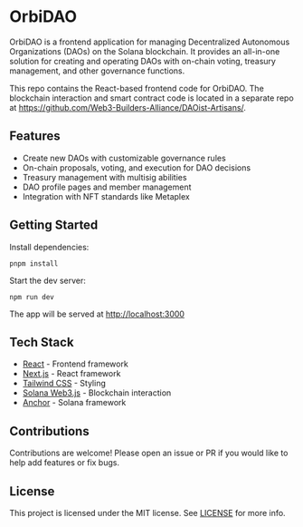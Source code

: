 # OrbiDAO

OrbiDAO is a frontend application for managing Decentralized Autonomous Organizations (DAOs) on the Solana blockchain. It provides an all-in-one solution for creating and operating DAOs with on-chain voting, treasury management, and other governance functions.

This repo contains the React-based frontend code for OrbiDAO. The blockchain interaction and smart contract code is located in a separate repo at <https://github.com/Web3-Builders-Alliance/DAOist-Artisans/>.

## Features

- Create new DAOs with customizable governance rules
- On-chain proposals, voting, and execution for DAO decisions
- Treasury management with multisig abilities
- DAO profile pages and member management
- Integration with NFT standards like Metaplex

## Getting Started

Install dependencies:

```
pnpm install
```

Start the dev server:

```
npm run dev
```

The app will be served at <http://localhost:3000>

## Tech Stack

- [React](https://reactjs.org/) - Frontend framework
- [Next.js](https://nextjs.org/) - React framework
- [Tailwind CSS](https://tailwindcss.com/) - Styling
- [Solana Web3.js](https://solana-labs.github.io/solana-web3.js/) - Blockchain interaction
- [Anchor](https://project-serum.github.io/anchor/getting-started/introduction.html) - Solana framework

## Contributions

Contributions are welcome! Please open an issue or PR if you would like to help add features or fix bugs.

## License

This project is licensed under the MIT license. See [LICENSE](LICENSE) for more info.
